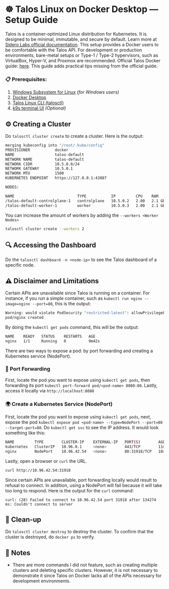 # ☸️ Talos Linux on Docker Desktop — Setup Guide
Talos is a container-optimized Linux distribution for Kubernetes. It is designed to be minimal, immutable, and secure by default. Learn more at [Sidero Labs official documentation](https://www.talos.dev/v1.10/introduction/what-is-talos/). This setup provides a Docker users to be comfortable with the Talos API. For development or production environments, bare-metal setups or Type-1 / Type-2 hypervisors, such as VirtualBox, Hyper-V, and Proxmox are recommended. Official Talos Docker guide: [here](https://www.talos.dev/v1.10/talos-guides/install/local-platforms/docker/). This guide adds practical tips missing from the official guide.

### 📋 Prerequisites:
1. [Windows Subsystem for Linux](https://learn.microsoft.com/en-us/windows/wsl/install) *(for Windows users)*
2. [Docker Desktop](https://www.docker.com/products/docker-desktop/)
3. [Talos Linux CLI (talosctl)](https://www.talos.dev/v1.10/talos-guides/install/talosctl/)
4. [k9s terminal UI](https://k9scli.io/topics/install/) *(Optional)*


## ⚙️ Creating a Cluster
Do `talosctl cluster create` to create a cluster. Here is the output:
```bash
merging kubeconfig into "/root/.kube/config"
PROVISIONER           docker
NAME                  talos-default
NETWORK NAME          talos-default
NETWORK CIDR          10.5.0.0/24
NETWORK GATEWAY       10.5.0.1
NETWORK MTU           1500
KUBERNETES ENDPOINT   https://127.0.0.1:43887

NODES:

NAME                            TYPE           IP         CPU    RAM      DISK
/talos-default-controlplane-1   controlplane   10.5.0.2   2.00   2.1 GB   -
/talos-default-worker-1         worker         10.5.0.3   2.00   2.1 GB   -
```

You can increase the amount of workers by adding the `--workers <Worker Nodes>`
```bash
talosctl cluster create --workers 2
```

## 🔍 Accessing the Dashboard
Do the `talosctl dashboard -n <node-ip>` to see the Talos dashboard of a specific node.

## ⚠️ Disclaimer and Limitations
Certain APIs are unavailable since Talos is running on a container. For instance, if you run a simple container, such as `kubectl run nginx --image=nginx --port=80`, this is the output:
```bash
Warning: would violate PodSecurity "restricted:latest": allowPrivilegeEscalation != false (container "nginx" must set securityContext.allowPrivilegeEscalation=false), unrestricted capabilities (container "nginx" must set securityContext.capabilities.drop=["ALL"]), runAsNonRoot != true (pod or container "nginx" must set securityContext.runAsNonRoot=true), seccompProfile (pod or container "nginx" must set securityContext.seccompProfile.type to "RuntimeDefault" or "Localhost")
pod/nginx created
```

By doing the `kubectl get pods` command, this will be the output:
```bash
NAME    READY   STATUS    RESTARTS   AGE
nginx   1/1     Running   0          9m42s
```

There are two ways to expose a pod: by port forwarding and creating a Kubernetes service (NodePort).

### 🚪 Port Forwarding
First, locate the pod you want to expose using `kubectl get pods`, then forwarding its port `kubectl port-forward pod/<pod-name> 8080:80`. Lastly, access it locally via `http://localhost:8080`

### 🌍 Create a Kubernetes Service (NodePort)
First, locate the pod you want to expose using `kubectl get pods`, next, expose the pod `kubectl expose pod <pod-name> --type=NodePort --port=80 --target-port=80`. Do `kubectl get svc` to see the IP address. It would look something like this:
```bash
NAME         TYPE        CLUSTER-IP    EXTERNAL-IP   PORT(S)        AGE
kubernetes   ClusterIP   10.96.0.1     <none>        443/TCP        11m
nginx        NodePort    10.96.42.54   <none>        80:31918/TCP   10s
```

Lastly, open a browser or `curl` the URL.
```bash
curl http://10.96.42.54:31918
```

Since certain APIs are unavailable, port forwarding locally would result to refusal to connect. In addition, using a NodePort will fail because it will take too long to respond. Here is the output for the `curl` command:
```
curl: (28) Failed to connect to 10.96.42.54 port 31918 after 134274 ms: Couldn't connect to server
```

## 📇 Clean-up
Do `talosctl cluster destroy` to destroy the cluster. To confirm that the cluster is destroyed, do `docker ps` to verify.

## 📌 Notes
* There are more commands I did not feature, such as creating multiple clusters and deleting specific clusters. However, it is not necessary to demonstrate it since Talos on Docker lacks all of the APIs necessary for development environments.